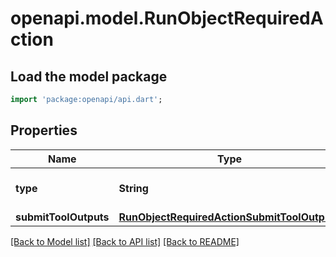 # openapi.model.RunObjectRequiredAction

## Load the model package
```dart
import 'package:openapi/api.dart';
```

## Properties
Name | Type | Description | Notes
------------ | ------------- | ------------- | -------------
**type** | **String** | For now, this is always `submit_tool_outputs`. | 
**submitToolOutputs** | [**RunObjectRequiredActionSubmitToolOutputs**](RunObjectRequiredActionSubmitToolOutputs.md) |  | 

[[Back to Model list]](../README.md#documentation-for-models) [[Back to API list]](../README.md#documentation-for-api-endpoints) [[Back to README]](../README.md)


